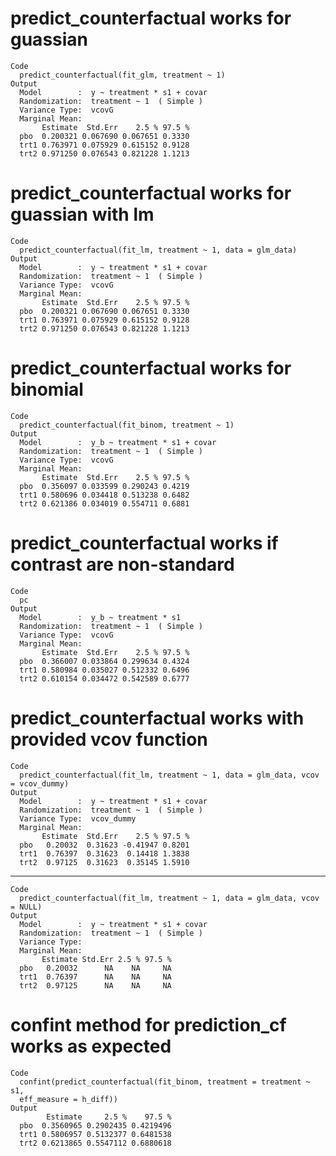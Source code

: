 # predict_counterfactual works for guassian

    Code
      predict_counterfactual(fit_glm, treatment ~ 1)
    Output
      Model        :  y ~ treatment * s1 + covar 
      Randomization:  treatment ~ 1  ( Simple )
      Variance Type:  vcovG 
      Marginal Mean: 
           Estimate  Std.Err    2.5 % 97.5 %
      pbo  0.200321 0.067690 0.067651 0.3330
      trt1 0.763971 0.075929 0.615152 0.9128
      trt2 0.971250 0.076543 0.821228 1.1213

# predict_counterfactual works for guassian with lm

    Code
      predict_counterfactual(fit_lm, treatment ~ 1, data = glm_data)
    Output
      Model        :  y ~ treatment * s1 + covar 
      Randomization:  treatment ~ 1  ( Simple )
      Variance Type:  vcovG 
      Marginal Mean: 
           Estimate  Std.Err    2.5 % 97.5 %
      pbo  0.200321 0.067690 0.067651 0.3330
      trt1 0.763971 0.075929 0.615152 0.9128
      trt2 0.971250 0.076543 0.821228 1.1213

# predict_counterfactual works for binomial

    Code
      predict_counterfactual(fit_binom, treatment ~ 1)
    Output
      Model        :  y_b ~ treatment * s1 + covar 
      Randomization:  treatment ~ 1  ( Simple )
      Variance Type:  vcovG 
      Marginal Mean: 
           Estimate  Std.Err    2.5 % 97.5 %
      pbo  0.356097 0.033599 0.290243 0.4219
      trt1 0.580696 0.034418 0.513238 0.6482
      trt2 0.621386 0.034019 0.554711 0.6881

# predict_counterfactual works if contrast are non-standard

    Code
      pc
    Output
      Model        :  y_b ~ treatment * s1 
      Randomization:  treatment ~ 1  ( Simple )
      Variance Type:  vcovG 
      Marginal Mean: 
           Estimate  Std.Err    2.5 % 97.5 %
      pbo  0.366007 0.033864 0.299634 0.4324
      trt1 0.580984 0.035027 0.512332 0.6496
      trt2 0.610154 0.034472 0.542589 0.6777

# predict_counterfactual works with provided vcov function

    Code
      predict_counterfactual(fit_lm, treatment ~ 1, data = glm_data, vcov = vcov_dummy)
    Output
      Model        :  y ~ treatment * s1 + covar 
      Randomization:  treatment ~ 1  ( Simple )
      Variance Type:  vcov_dummy  
      Marginal Mean: 
           Estimate  Std.Err    2.5 % 97.5 %
      pbo   0.20032  0.31623 -0.41947 0.8201
      trt1  0.76397  0.31623  0.14418 1.3838
      trt2  0.97125  0.31623  0.35145 1.5910

---

    Code
      predict_counterfactual(fit_lm, treatment ~ 1, data = glm_data, vcov = NULL)
    Output
      Model        :  y ~ treatment * s1 + covar 
      Randomization:  treatment ~ 1  ( Simple )
      Variance Type:  
      Marginal Mean: 
           Estimate Std.Err 2.5 % 97.5 %
      pbo   0.20032      NA    NA     NA
      trt1  0.76397      NA    NA     NA
      trt2  0.97125      NA    NA     NA

# confint method for prediction_cf works as expected

    Code
      confint(predict_counterfactual(fit_binom, treatment = treatment ~ s1,
      eff_measure = h_diff))
    Output
            Estimate     2.5 %    97.5 %
      pbo  0.3560965 0.2902435 0.4219496
      trt1 0.5806957 0.5132377 0.6481538
      trt2 0.6213865 0.5547112 0.6880618

